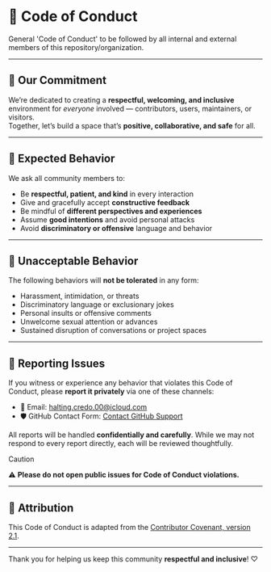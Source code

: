 # 🧡 Code of Conduct

General 'Code of Conduct' to be followed by all internal and external members of this repository/organization.

---


## 🤝 Our Commitment

We’re dedicated to creating a **respectful, welcoming, and inclusive** environment for *everyone* involved — contributors, users, maintainers, or visitors.  
Together, let’s build a space that’s **positive, collaborative, and safe** for all.

---

## 🌟 Expected Behavior

We ask all community members to:

- Be **respectful, patient, and kind** in every interaction
- Give and gracefully accept **constructive feedback**
- Be mindful of **different perspectives and experiences**
- Assume **good intentions** and avoid personal attacks
- Avoid **discriminatory or offensive** language and behavior

---

## 🚫 Unacceptable Behavior

The following behaviors will **not be tolerated** in any form:

- Harassment, intimidation, or threats
- Discriminatory language or exclusionary jokes
- Personal insults or offensive comments
- Unwelcome sexual attention or advances
- Sustained disruption of conversations or project spaces

---

## 📣 Reporting Issues

If you witness or experience any behavior that violates this Code of Conduct, please **report it privately** via one of these channels:

- 📧 Email: halting.credo.00@icloud.com  
- 🛡️ GitHub Contact Form: [Contact GitHub Support](https://support.github.com/contact)

All reports will be handled **confidentially and carefully**. While we may not respond to every report directly, each will be reviewed thoughtfully.

> [!CAUTION]
> ⚠️ **Please do not open public issues for Code of Conduct violations.**

---

## 🙏 Attribution

This Code of Conduct is adapted from the [Contributor Covenant, version 2.1](https://www.contributor-covenant.org/version/2/1/code_of_conduct/).

---

Thank you for helping us keep this community **respectful and inclusive**! ♡

